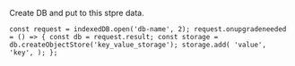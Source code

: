 Create DB and put to this stpre data.

`
const request = indexedDB.open('db-name', 2);
request.onupgradeneeded = () => {
    const db = request.result;
    const storage = db.createObjectStore('key_value_storage');
    storage.add(
        'value',
        'key',
    );
};
`